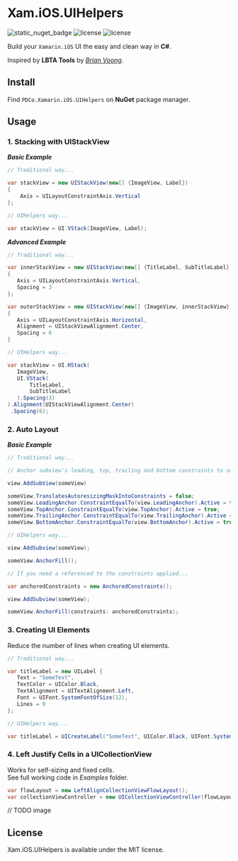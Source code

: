 Xam.iOS.UIHelpers
=============================================================
![static_nuget_badge](https://img.shields.io/static/v1?label=NuGet&message=v0.1.0-alpha&color=brightgreen)
![license](https://img.shields.io/static/v1?label=License&message=MIT&color=blue)
![license](https://img.shields.io/static/v1?label=Platform&message=Xamarin.iOS&color=orange)

Build your `Xamarin.iOS` UI the easy and clean way in **C#**.

Inspired by **LBTA Tools** by [*Brian Voong*](https://github.com/bhlvoong/LBTATools).

## Install

Find `PDCo.Xamarin.iOS.UIHelpers` on **NuGet** package manager.

## Usage

### 1. Stacking with UIStackView

***Basic Example***

```c#
// Traditional way...

var stackView = new UIStackView(new[] {ImageView, Label}) 
{
    Axis = UILayoutConstraintAxis.Vertical
};
```

```c#
// UIHelpers way...

var stackView = UI.VStack(ImageView, Label);
```

***Advanced Example***

```c#
// Traditional way...

var innerStackView = new UIStackView(new[] {TitleLabel, SubTitleLabel})
{
   Axis = UILayoutConstraintAxis.Vertical,
   Spacing = 3
};

var outerStackView = new UIStackView(new[] {ImageView, innerStackView})
{
   Axis = UILayoutConstraintAxis.Horizontal,
   Alignment = UIStackViewAlignment.Center,
   Spacing = 6
}
```

```c#
// UIHelpers way...

var stackView = UI.HStack(
   ImageView,
   UI.VStack(
       TitleLabel,
       SubTitleLabel
   ).Spacing(3)
).Alignment(UIStackViewAlignment.Center)
 .Spacing(6);
```

### 2. Auto Layout

***Basic Example***

```c#
// Traditional way...

// Anchor subview's leading, top, trailing and bottom constraints to superviews, respectively.

view.AddSubView(someView)

someView.TranslatesAutoresizingMaskIntoConstraints = false;
someView.LeadingAnchor.ConstraintEqualTo(view.LeadingAnchor).Active = true;
someView.TopAnchor.ConstraintEqualTo(view.TopAnchor).Active = true;
someView.TrailingAnchor.ConstraintEqualTo(view.TrailingAnchor).Active = true;
someView.BottomAnchor.ConstraintEqualTo(view.BottomAnchor).Active = true;
```

```c#
// UIHelpers way...

view.AddSubview(someView);

someView.AnchorFill();

// If you need a referenced to the constraints applied...

var anchoredConstraints = new AnchoredConstraints();

view.AddSubview(someView);

someView.AnchorFill(constraints: anchoredConstraints);
```

### 3. Creating UI Elements

Reduce the number of lines when creating UI elements.

```c#
// Traditional way...

var titleLabel = new UILabel {
   Text = "SomeText",
   TextColor = UIColor.Black,
   TextAlignment = UITextAlignment.Left,
   Font = UIFont.SystemFontOfSize(12),
   Lines = 0
};
```

```c#
// UIHelpers way...

var titleLabel = UICreateLabel("SomeText", UIColor.Black, UIFont.SystemFontOfSize(12));
```

### 4. Left Justify Cells in a UICollectionView

Works for self-sizing and fixed cells.  
See full working code in *Examples* folder.

```c#
var flowLayout = new LeftAlignCollectionViewFlowLayout();
var collectionViewController = new UICollectionViewController(flowLayout);
```

// TODO image

## License

Xam.iOS.UIHelpers is available under the MIT license.
